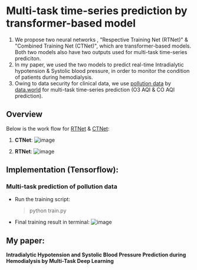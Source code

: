 # Multi-task time-series prediction by transformer-based model
1. We propose two neural networks , "Respective Training Net (RTNet)" & "Combined Training Net (CTNet)", which are transformer-based models. Both two models also have two outputs used for multi-task time-series prediciton.
2. In my paper, we used the two models to predict real-time Intradialytic hypotension & Systolic blood pressure, in order to monitor the condition of patients during hemodialysis.
3. Owing to data security for clinical data, we use [pollution data](https://data.world/data-society/us-air-pollution-data) by [data.world](https://data.world/) for multi-task time-series prediction (O3 AQI & CO AQI prediction).

## Overview
Below is the work flow for [RTNet](https://github.com/chris-ym/multi-task-time-series-prediction/blob/main/models/RTNet.py) & [CTNet](https://github.com/chris-ym/multi-task-time-series-prediction/blob/main/models/CTNet.py):

1. **CTNet**:
![image](https://github.com/chris-ym/multi-task-time-series-prediction/blob/main/utils/pictures/CTNet_workflow.png)

2. **RTNet**:
![image](https://github.com/chris-ym/multi-task-time-series-prediction/blob/main/utils/pictures/RTNet_workflow.png)

## Implementation (Tensorflow):
### Multi-task prediction of pollution data
* Run the training script:

    > python train.py
   
* Final training result in terminal:
![image](https://github.com/chris-ym/multi-task-time-series-prediction/blob/main/utils/pictures/pollution_train_result.jpg)


## My paper:
**Intradialytic Hypotension and Systolic Blood Pressure Prediction during Hemodialysis by Multi-Task Deep Learning**

